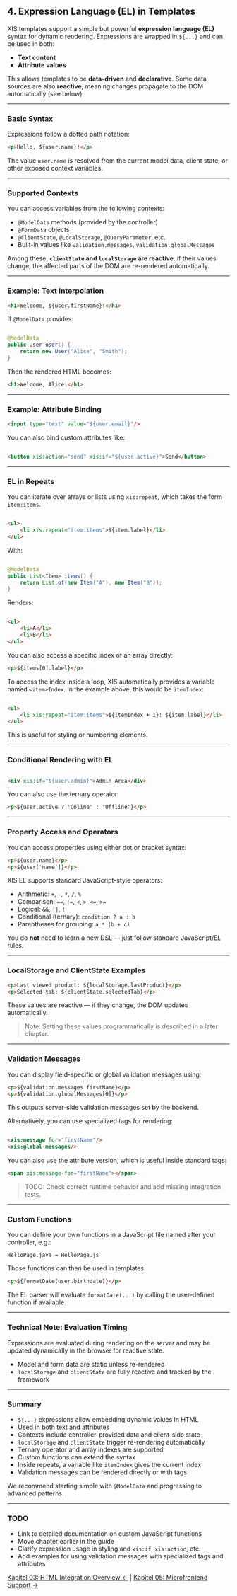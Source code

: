 ## 4. Expression Language (EL) in Templates

XIS templates support a simple but powerful **expression language (EL)** syntax for dynamic rendering. Expressions are
wrapped in `${...}` and can be used in both:

* **Text content**
* **Attribute values**

This allows templates to be **data-driven** and **declarative**. Some data sources are also **reactive**, meaning
changes propagate to the DOM automatically (see below).

---

### Basic Syntax

Expressions follow a dotted path notation:

```html
<p>Hello, ${user.name}!</p>
```

The value `user.name` is resolved from the current model data, client state, or other exposed context variables.

---

### Supported Contexts

You can access variables from the following contexts:

* `@ModelData` methods (provided by the controller)
* `@FormData` objects
* `@ClientState`, `@LocalStorage`, `@QueryParameter`, etc.
* Built-in values like `validation.messages`, `validation.globalMessages`

Among these, **`clientState` and `localStorage` are reactive**: if their values change, the affected parts of the DOM
are re-rendered automatically.

---

### Example: Text Interpolation

```html
<h1>Welcome, ${user.firstName}!</h1>
```

If `@ModelData` provides:

```java

@ModelData
public User user() {
    return new User("Alice", "Smith");
}
```

Then the rendered HTML becomes:

```html
<h1>Welcome, Alice!</h1>
```

---

### Example: Attribute Binding

```html
<input type="text" value="${user.email}"/>
```

You can also bind custom attributes like:

```html

<button xis:action="send" xis:if="${user.active}">Send</button>
```

---

### EL in Repeats

You can iterate over arrays or lists using `xis:repeat`, which takes the form `item:items`.

```html

<ul>
    <li xis:repeat="item:items">${item.label}</li>
</ul>
```

With:

```java

@ModelData
public List<Item> items() {
    return List.of(new Item("A"), new Item("B"));
}
```

Renders:

```html

<ul>
    <li>A</li>
    <li>B</li>
</ul>
```

You can also access a specific index of an array directly:

```html
<p>${items[0].label}</p>
```

To access the index inside a loop, XIS automatically provides a variable named `<item>Index`. In the example above, this
would be `itemIndex`:

```html

<ul>
    <li xis:repeat="item:items">${itemIndex + 1}: ${item.label}</li>
</ul>
```

This is useful for styling or numbering elements.

---

### Conditional Rendering with EL

```html

<div xis:if="${user.admin}">Admin Area</div>
```

You can also use the ternary operator:

```html
<p>${user.active ? 'Online' : 'Offline'}</p>
```

---

### Property Access and Operators

You can access properties using either dot or bracket syntax:

```html
<p>${user.name}</p>
<p>${user['name']}</p>
```

XIS EL supports standard JavaScript-style operators:

* Arithmetic: `+`, `-`, `*`, `/`, `%`
* Comparison: `==`, `!=`, `<`, `>`, `<=`, `>=`
* Logical: `&&`, `||`, `!`
* Conditional (ternary): `condition ? a : b`
* Parentheses for grouping: `a * (b + c)`

You do **not** need to learn a new DSL — just follow standard JavaScript/EL rules.

---

### LocalStorage and ClientState Examples

```html
<p>Last viewed product: ${localStorage.lastProduct}</p>
<p>Selected tab: ${clientState.selectedTab}</p>
```

These values are reactive — if they change, the DOM updates automatically.

> Note: Setting these values programmatically is described in a later chapter.

---

### Validation Messages

You can display field-specific or global validation messages using:

```html
<p>${validation.messages.firstName}</p>
<p>${validation.globalMessages[0]}</p>
```

This outputs server-side validation messages set by the backend.

Alternatively, you can use specialized tags for rendering:

```html

<xis:message for="firstName"/>
<xis:global-messages/>
```

You can also use the attribute version, which is useful inside standard tags:

```html
<span xis:message-for="firstName"></span>
```

> TODO: Check correct runtime behavior and add missing integration tests.

---

### Custom Functions

You can define your own functions in a JavaScript file named after your controller, e.g.:

```text
HelloPage.java → HelloPage.js
```

Those functions can then be used in templates:

```html
<p>${formatDate(user.birthdate)}</p>
```

The EL parser will evaluate `formatDate(...)` by calling the user-defined function if available.

---

### Technical Note: Evaluation Timing

Expressions are evaluated during rendering on the server and may be updated dynamically in the browser for reactive
state.

* Model and form data are static unless re-rendered
* `localStorage` and `clientState` are fully reactive and tracked by the framework

---

### Summary

* `${...}` expressions allow embedding dynamic values in HTML
* Used in both text and attributes
* Contexts include controller-provided data and client-side state
* `localStorage` and `clientState` trigger re-rendering automatically
* Ternary operator and array indexes are supported
* Custom functions can extend the syntax
* Inside repeats, a variable like `itemIndex` gives the current index
* Validation messages can be rendered directly or with tags

We recommend starting simple with `@ModelData` and progressing to advanced patterns.

---

### TODO

* Link to detailed documentation on custom JavaScript functions
* Move chapter earlier in the guide
* Clarify expression usage in styling and `xis:if`, `xis:action`, etc.
* Add examples for using validation messages with specialized tags and attributes

[Kapitel 03: HTML Integration Overview ←](03-html-integration-overview.md) | [Kapitel 05: Microfrontend Support →](05-microfrontend-support.md)
